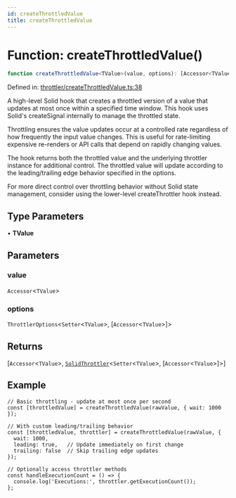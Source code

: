```yaml
---
id: createThrottledValue
title: createThrottledValue
---
```


<!-- DO NOT EDIT: this page is autogenerated from the type comments -->

# Function: createThrottledValue()

```ts
function createThrottledValue<TValue>(value, options): [Accessor<TValue>, SolidThrottler<Setter<TValue>, [Accessor<TValue>]>]
```

Defined in: [throttler/createThrottledValue.ts:38](https://github.com/TanStack/pacer/blob/main/packages/solid-pacer/src/throttler/createThrottledValue.ts#L38)

A high-level Solid hook that creates a throttled version of a value that updates at most once within a specified time window.
This hook uses Solid's createSignal internally to manage the throttled state.

Throttling ensures the value updates occur at a controlled rate regardless of how frequently the input value changes.
This is useful for rate-limiting expensive re-renders or API calls that depend on rapidly changing values.

The hook returns both the throttled value and the underlying throttler instance for additional control.
The throttled value will update according to the leading/trailing edge behavior specified in the options.

For more direct control over throttling behavior without Solid state management,
consider using the lower-level createThrottler hook instead.

## Type Parameters

• **TValue**

## Parameters

### value

`Accessor`\<`TValue`\>

### options

`ThrottlerOptions`\<`Setter`\<`TValue`\>, \[`Accessor`\<`TValue`\>\]\>

## Returns

\[`Accessor`\<`TValue`\>, [`SolidThrottler`](../interfaces/solidthrottler.md)\<`Setter`\<`TValue`\>, \[`Accessor`\<`TValue`\>\]\>\]

## Example

```tsx
// Basic throttling - update at most once per second
const [throttledValue] = createThrottledValue(rawValue, { wait: 1000 });

// With custom leading/trailing behavior
const [throttledValue, throttler] = createThrottledValue(rawValue, {
  wait: 1000,
  leading: true,   // Update immediately on first change
  trailing: false  // Skip trailing edge updates
});

// Optionally access throttler methods
const handleExecutionCount = () => {
  console.log('Executions:', throttler.getExecutionCount());
};
```
